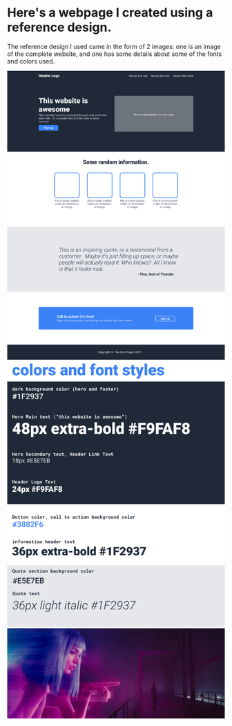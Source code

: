 # Here's a webpage I created using a reference design.
The reference design I used came in the form of 2 images: one is an image of the complete website, and one has some details about some of the fonts and colors used.

<img src="images/odin-project.png">
<img src="images/colors_and_stuff.png">
<img src="images/Blade-Runner.jpg">
